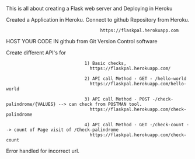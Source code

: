 This is all about creating a Flask web server and Deploying in Heroku

Created a Application in Heroku. Connect to github Repository from Heroku.

                                        https://flaskpal.herokuapp.com
                                        

HOST YOUR CODE IN github from Git Version Control software

Create different API's for        

                                  1) Basic checks, 
                                    https://flaskpal.herokuapp.com/
                                    
                                  2) API call Method - GET - /hello-world
                                    https://flaskpal.herokuapp.com/hello-world
                                    
                                  3) API call Method - POST -/check-palindrome/{VALUES} --> can check from POSTMAN tool.
                                    https://flaskpal.herokuapp.com/check-palindrome
                                  
                                  4) API call Method - GET -/check-count --> count of Page visit of /Check-palindrome
                                    https://flaskpal.herokuapp.com/check-count

Error handled for incorrect url.
